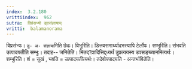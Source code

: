 ```yaml
---
index:  3.2.180
vrittiindex:  962
sutra:  विप्रंसभ्यो ड्वसंज्ञायाम्
vritti:  balamanorama 
---
```


विप्रसंभ्यः। `डु- अ- संज्ञाया`मिति छेदः। विभुरिति। डित्तवसमार्थ्यादभस्यापि टेर्लोपः। सप्भुरिति। संभवति उत्पादयतीति सम्भुः। तदाह-- जनितेति। मितद्?व्रादिसिद्द्ध्यर्थं डुप्रत्ययस्य उपसङ्ख्यानमित्यर्थः। शम्भुरिति। शं = सुखं , भवति = उत्पादयतीत्यर्थः। तदेवोपपादयति - अन्तर्भावितेति।

